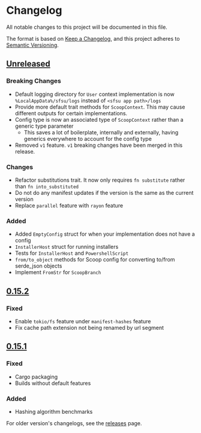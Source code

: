 # Changelog

All notable changes to this project will be documented in this file.

The format is based on [Keep a Changelog](https://keepachangelog.com/en/1.0.0/),
and this project adheres to [Semantic Versioning](https://semver.org/spec/v2.0.0.html).

## [Unreleased]

### Breaking Changes

- Default logging directory for `User` context implementation is now `%LocalAppData%/sfsu/logs` instead of `<sfsu app path>/logs`
- Provide more default trait methods for `ScoopContext`. This may cause different outputs for certain implementations.
- Config type is now an associated type of `ScoopContext` rather than a generic type parameter
  - This saves a lot of boilerplate, internally and externally, having generics everywhere to account for the config type
- Removed `v1` feature. `v1` breaking changes have been merged in this release.

### Changes

- Refactor substitutions trait. It now only requires `fn substitute` rather than `fn into_substituted`
- Do not do any manifest updates if the version is the same as the current version
- Replace `parallel` feature with `rayon` feature

### Added

- Added `EmptyConfig` struct for when your implementation does not have a config
- `InstallerHost` struct for running installers
- Tests for `InstallerHost` and `PowershellScript`
- `from/to_object` methods for Scoop config for converting to/from serde_json objects
- Implement `FromStr` for `ScoopBranch`

## [0.15.2]

### Fixed

- Enable `tokio/fs` feature under `manifest-hashes` feature
- Fix cache path extension not being renamed by url segment

## [0.15.1]

### Fixed

- Cargo packaging
- Builds without default features

### Added

- Hashing algorithm benchmarks

For older version's changelogs, see the [releases](https://github.com/winpax/sprinkles/releases) page.

[Unreleased]: https://github.com/winpax/sfsu/compare/v0.15.1...HEAD
[0.15.2]: https://github.com/winpax/sprinkles/releases/tag/v0.15.2
[0.15.1]: https://github.com/winpax/sprinkles/releases/tag/v0.15.1
